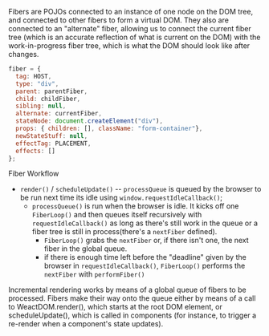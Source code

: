 Fibers are POJOs connected to an instance of one node on the DOM tree, and connected to other fibers to form a virtual DOM. They also are connected to an "alternate" fiber, allowing us to connect the current fiber tree (which is an accurate reflection of what is current on the DOM) with the work-in-progress fiber tree, which is what the DOM should look like after changes.

```js
fiber = {
  tag: HOST,
  type: "div",
  parent: parentFiber,
  child: childFiber,
  sibling: null,
  alternate: currentFiber,
  stateNode: document.createElement("div"),
  props: { children: [], className: "form-container"},
  newStateStuff: null,
  effectTag: PLACEMENT,
  effects: []
};
```
Fiber Workflow

* `render()` / `scheduleUpdate()` -- `processQueue` is queued by the browser to be run next time its idle using `window.requestIdleCallback()`;
  * `processQueue()` is run when the browser is idle. It kicks off one `FiberLoop()` and then queues itself recursively with `requestIdleCallback()` as long as there's still work in the queue or a fiber tree is still in process(there's a `nextFiber` defined).
    * `FiberLoop()` grabs the `nextFiber` or, if there isn't one, the next fiber in the global queue.
    * if there is enough time left before the "deadline" given by the browser in `requestIdleCallback()`, `FiberLoop()` performs the `nextFiber` with `performFiber()` 


Incremental rendering works by means of a global queue of fibers to be processed. Fibers make their way onto the queue either by means of a call to WeactDOM.render(), which starts at the root DOM element, or scheduleUpdate(), which is called in components (for instance, to trigger a re-render when a component's state updates).  
